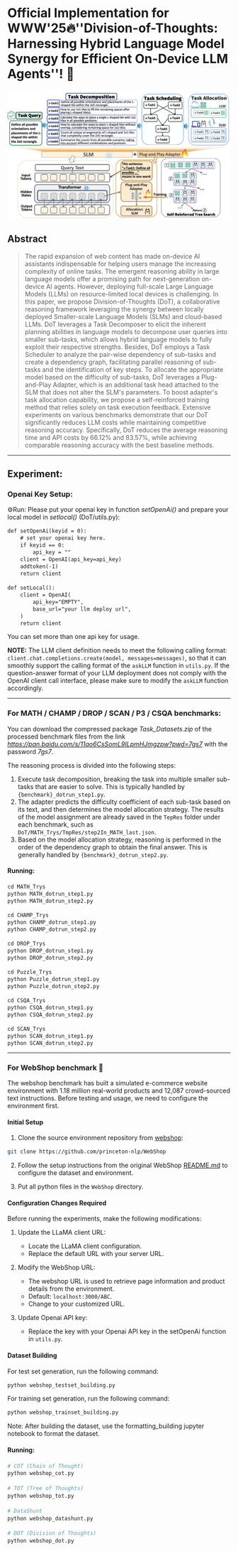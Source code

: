 # Official Implementation for WWW'25:fire:**''Division-of-Thoughts: Harnessing Hybrid Language Model Synergy for Efficient On-Device LLM Agents''**! :rocket:



![framework](framework.png)



## Abstract

> The rapid expansion of web content has made on-device AI assistants indispensable for helping users manage the increasing complexity of online tasks. The emergent reasoning ability in large language models offer a promising path for next-generation on-device AI agents. However, deploying full-scale Large Language Models (LLMs) on resource-limited local devices is challenging. In this paper, we propose Division-of-Thoughts (DoT), a collaborative reasoning framework leveraging the synergy between locally deployed Smaller-scale Language Models (SLMs) and cloud-based LLMs. DoT leverages a Task Decomposer to elicit the inherent planning abilities in language models to decompose user queries into smaller sub-tasks, which allows hybrid language models to fully exploit their respective strengths. Besides, DoT employs a Task Scheduler to analyze the pair-wise dependency of sub-tasks and create a dependency graph, facilitating parallel reasoning of sub-tasks and the identification of key steps. To allocate the appropriate model based on the difficulty of sub-tasks, DoT leverages a Plug-and-Play Adapter, which is an additional task head attached to the SLM that does not alter the SLM's parameters. To boost adapter's task allocation capability, we propose a self-reinforced training method that relies solely on task execution feedback. Extensive experiments on various benchmarks demonstrate that our DoT significantly reduces LLM costs while maintaining competitive reasoning accuracy. Specifically, DoT reduces the average reasoning time and API costs by 66.12% and 83.57%, while achieving comparable reasoning accuracy with the best baseline methods.
>


---

## Experiment:
### Openai Key Setup:
:gear:Run: Please put your openai key in function *setOpenAi()* and prepare your local model in *setlocal()* (DoT/utils.py):

```
def setOpenAi(keyid = 0):
    # set your openai key here.
    if keyid == 0:
        api_key = ""
    client = OpenAI(api_key=api_key)
    addtoken(-1)
    return client

def setLocal():
    client = OpenAI(
        api_key="EMPTY",
        base_url="your llm deploy url",
    )
    return client
```

You can set more than one api key for usage.

**NOTE:** The LLM client definition needs to meet the following calling format: `client.chat.completions.create(model, messages=messages)`, so that it can smoothly support the calling format of the `askLLM` function in `utils.py`. If the question-answer format of your LLM deployment does not comply with the OpenAI client call interface, please make sure to modify the `askLLM` function accordingly.


---

### For MATH / CHAMP / DROP / SCAN / P3 / CSQA benchmarks:
You can download the compressed package *Task_Datasets.zip* of the processed benchmark files from the link *https://pan.baidu.com/s/11qo6CsSomL9ILpmHJmgzpw?pwd=7gs7* with the password *7gs7*.

The reasoning process is divided into the following steps:
1. Execute task decomposition, breaking the task into multiple smaller sub-tasks that are easier to solve. This is typically handled by `{benchmark}_dotrun_step1.py`.
2. The adapter predicts the difficulty coefficient of each sub-task based on its text, and then determines the model allocation strategy. The results of the model assignment are already saved in the `TepRes` folder under each benchmark, such as `DoT/MATH_Trys/TmpRes/step2In_MATH_last.json`.
3. Based on the model allocation strategy, reasoning is performed in the order of the dependency graph to obtain the final answer. This is generally handled by `{benchmark}_dotrun_step2.py`.

#### Running:

```
cd MATH_Trys
python MATH_dotrun_step1.py
python MATH_dotrun_step2.py

cd CHAMP_Trys
python CHAMP_dotrun_step1.py
python CHAMP_dotrun_step2.py

cd DROP_Trys
python DROP_dotrun_step1.py
python DROP_dotrun_step2.py

cd Puzzle_Trys
python Puzzle_dotrun_step1.py
python Puzzle_dotrun_step2.py

cd CSQA_Trys
python CSQA_dotrun_step1.py
python CSQA_dotrun_step2.py

cd SCAN_Trys
python SCAN_dotrun_step1.py
python SCAN_dotrun_step2.py
```
---

### For WebShop benchmark :shopping_cart:

The webshop benchmark has built a simulated e-commerce website environment with 1.18 million real-world products and 12,087 crowd-sourced text instructions. 
Before testing and usage, we need to configure the environment first.

#### Initial Setup

1. Clone the source environment repository from [webshop](https://github.com/princeton-nlp/WebShop):

```bash
git clone https://github.com/princeton-nlp/WebShop
```

2. Follow the setup instructions from the original WebShop [README.md](https://github.com/princeton-nlp/WebShop/blob/master/README.md) to configure the dataset and environment.

3. Put all python files in the `WebShop` directory.

#### Configuration Changes Required

Before running the experiments, make the following modifications:

1. Update the LLaMA client URL:
   - Locate the LLaMA client configuration.
   - Replace the default URL with your server URL.

2. Modify the WebShop URL:
   - The webshop URL is used to retrieve page information and product details from the environment.
   - Default: `localhost:3000/ABC`.
   - Change to your customized URL.

3. Update Openai API key:
   - Replace the key with your Openai API key in the setOpenAi function in `utils.py`.

#### Dataset Building

For test set generation, run the following command:

```bash
python webshop_testset_building.py
```

For training set generation, run the following command:

```bash
python webshop_trainset_building.py
```

Note: After building the dataset, use the formatting_building jupyter notebook to format the dataset.

#### Running:

```bash
# COT (Chain of Thought)
python webshop_cot.py 

# TOT (Tree of Thoughts)
python webshop_tot.py

# DataShunt
python webshop_datashunt.py

# DOT (Division of Thoughts)
python webshop_dot.py
```

